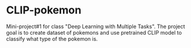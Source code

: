 # CLIP-pokemon
Mini-project#1 for class "Deep Learning with Multiple Tasks". The project goal is to create dataset of pokemons and use pretrained CLIP model to classify what type of the pokemon is. 
